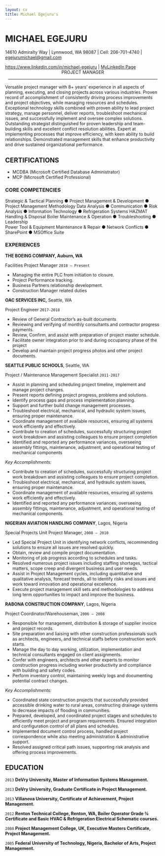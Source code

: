 ```yaml
---
layout: cv
title: Michael Egejuru's
---
```

# 	MICHAEL EGEJURU
14610 Admiralty Way | Lynnwood, WA 98087 | Cell: 206-701-4740 | egejurumichael@gmail.com 

<div id="webaddress">
<a href="https://www.linkedin.com/in/michael-egejuru">https://www.linkedin.com/in/michael-egejuru</a>
| <a href="https://www.linkedin.com/in/michael-egejuru"> MyLinkedIn Page</a>
</div>

<center>                                                               PROJECT MANAGER </center>


<center>              ____________________________________________________________________________ </center> 



Versatile project manager with 8+ years’ experience in all aspects of planning, executing, and closing projects across various industries. Proven record of accomplishment of consistently driving process improvements and project objectives, while managing resources and schedules. Exceptional technology skills combined with proven ability to lead project strategy, manage personnel, deliver reports, troubleshoot mechanical issues, and successfully implement and oversee complex solutions. Outstanding strategist distinguished for proven leadership and team-building skills and excellent conflict resolution abilities. Expert at implementing processes that improve efficiency, with keen ability to build relationships. Demonstrated management skills that enhance productivity and drive sustained organizational performance.

## CERTIFICATIONS

- MCDBA (Microsoft Certified Database Administrator)
- MCP (Microsoft Certified Professional)

### CORE COMPETENCIES

Strategic & Tactical Planning ● Project Management & Development ● Project Management Methodology Data Analysis ● Communication ● Risk Analysis ● Information Technology ● Refrigeration Systems
	HAZMAT Handling & Disposal Boiler Maintenance & Operation ● Troubleshooting ● Leadership	
Power Tool & Equipment Maintenance & Repair ● Network Conflicts ● SharePoint ● MSOffice Suite

### EXPERIENCES

__THE BOEING COMPANY, Auburn, WA__

Facilities Project Manager `2018 – Present`


- Managing the entire PLC from initiation to closure.
- Project Performance tracking.
- Business Partners relationship development.
- Construction Manager related duties

__OAC SERVICES INC,__ Seattle, WA

Project Engineer `2017-2018`



- Review of General Contractor’s as-built documents
- Reviewing and verifying of monthly consultants and contractor progress payments.
- Review, Confirm, and assist with preparation of project master schedule.
- Facilitate owner integration prior to and during occupancy phase of the project
- Develop and maintain project progress photos and other project documents.

__SEATTLE PUBLIC SCHOOLS__, Seattle, WA

Project / Maintenance Management Specialist `2011-2017`




- Assist in planning and scheduling project timeline, implement and manage project changes.
- Present reports defining project progress, problems and solutions.
- Identify process gaps and process implementation planning.
- Support and further build change management processes.
- Troubleshoot electrical, mechanical, and hydraulic system issues, ensuring proper maintenance.
- Coordinate management of available resources, ensuring all systems work efficiently and effectively.
- Contribute to creation of schedules, successfully structuring project work breakdown and assisting colleagues to ensure project completion
- Identified and reported any performance variances, overseeing assembly fittings, maintenance, adjustment, and operational testing of mechanical components





_Key Accomplishments:_

- Contribute to creation of schedules, successfully structuring project work breakdown and assisting colleagues to ensure project completion. 
- Troubleshoot electrical, mechanical, and hydraulic system issues, ensuring proper maintenance.
- Coordinate management of available resources, ensuring all systems work efficiently and effectively. 
- Identified and reported any performance variances, overseeing assembly fittings, maintenance, adjustment, and operational testing of mechanical components.



__NIGERIAN AVIATION HANDLING COMPANY__, Lagos, Nigeria

Special Projects Unit Project Manager, `2008 – 2010`


- Led Special Project Unit in identifying network conflicts, recommending solutions to ensure all issues are resolved quickly.
- Obtain, review and compile project documentation.
- Monitoring of job progress according to schedules and tasks.
- Resolved numerous project issues including staffing shortages, tactical matters, scope creep and divergent business and user needs.
- Assist in Project Management cycles, including quantitative and qualitative analysis, forecast trends, all to identify risks and issues and work toward innovation and operational excellence.
- Execute project management skill sets and methodologies to address long term opportunities to impact and improve the business. 




__RABONA CONSTRUCTION COMPANY__, Lagos, Nigeria

Project Coordinator/Warehouseman, `2006 – 2008`


- Responsible for management, distribution & storage of supplier invoice and project records.
- Site preparation and liaising with other construction professionals such as architects, engineers, and technical staffs before construction work starts. 
- Manage the day to day working, utilization, implementation and technical consultants engaged on client assignments.
- Confer with engineers, architects and other experts to monitor construction progress including worker productivity and compliance with building and safety codes.
- Perform inventory control, maintaining weekly logs and documenting potential contract changes. 


_Key Accomplishments:_

- Coordinated state construction projects that successfully provided accessible drinking water to rural areas, constructing drainage systems to decrease impacts of flooding in communities.
- Prepared, developed, and coordinated project stages and schedules to efficiently meet project and program requirements. Ensured integration and configuration control of all plans and schedules.
- Implemented document control process, handled project correspondence while also meeting administration & administrative support.
- Resolved assigned critical path issues, supporting risk analysis and offering process improvements.

## EDUCATION

`2013`
__DeVry University, Master of Information Systems Management.__

`2013`
__DeVry University, Graduate Certificate in Project Management.__

`2013`
__Villanova University, Certificate of Achievement, Project Management.__

`2012`
__Renton Technical College, Renton, WA, Boiler Operator Grade ¾ Certificate and Basic HVAC & Refrigeration Electrical Schematic courses.__


`2008`
__Project Management College, UK, Executive Masters Certificate, Project Management.__

`2005`
__Federal University of Technology, Nigeria, Bachelor of Arts, Project Management.__

>


<!-- ### Footer

Last updated: September 2019 -->

